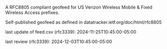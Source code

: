 

A RFC8805 compliant geofeed for US Verizon Wireless Mobile & Fixed Wireless Access prefixes.

Self-published geofeed as defined in datatracker.ietf.org/doc/html/rfc8805

last update of feed.csv (rfc3339): 2024-11-25T10:45:00-05:00

last review (rfc3339): 2024-12-03T10:45:00-05:00